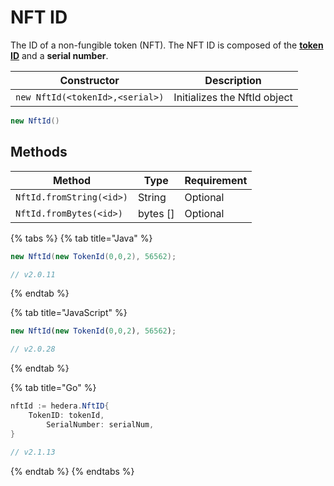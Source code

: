 # NFT ID

The ID of a non-fungible token (NFT). The NFT ID is composed of the [**token ID**](token-id.md) and a **serial number**.

| Constructor                                 | Description                  |
| ------------------------------------------- | ---------------------------- |
| `new NftId(<tokenId>,<serial>)` | Initializes the NftId object |

```java
new NftId()
```

## Methods

| Method                         | Type       | Requirement |
| ------------------------------ | ---------- | ----------- |
| `NftId.fromString(<id>)` | String     | Optional    |
| `NftId.fromBytes(<id>)`  | bytes \[] | Optional    |

{% tabs %}
{% tab title="Java" %}
```java
new NftId(new TokenId(0,0,2), 56562);

// v2.0.11
```
{% endtab %}

{% tab title="JavaScript" %}
```javascript
new NftId(new TokenId(0,0,2), 56562);

// v2.0.28 
```
{% endtab %}

{% tab title="Go" %}
```java
nftId := hedera.NftID{
    TokenID: tokenId,
        SerialNumber: serialNum,
}

// v2.1.13
```
{% endtab %}
{% endtabs %}
